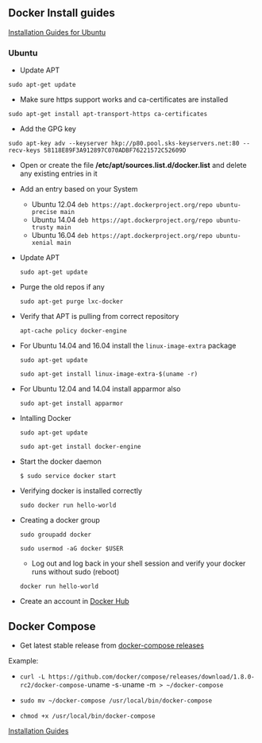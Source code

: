 ## Docker Install guides

[Installation Guides for Ubuntu](https://docs.docker.com/engine/installation/linux/ubuntulinux/)

### Ubuntu

- Update APT

`sudo apt-get update`

- Make sure https support works and ca-certificates are installed

`sudo apt-get install apt-transport-https ca-certificates`

- Add the GPG key

`sudo apt-key adv --keyserver hkp://p80.pool.sks-keyservers.net:80 --recv-keys 58118E89F3A912897C070ADBF76221572C52609D`

- Open or create the file __/etc/apt/sources.list.d/docker.list__ and delete any existing entries in it
- Add an entry based on your System
  - Ubuntu 12.04
    `deb https://apt.dockerproject.org/repo ubuntu-precise main`
  - Ubuntu 14.04
    `deb https://apt.dockerproject.org/repo ubuntu-trusty main`
  - Ubuntu 16.04
    `deb https://apt.dockerproject.org/repo ubuntu-xenial main`

- Update APT

  `sudo apt-get update`

- Purge the old repos if any

  `sudo apt-get purge lxc-docker`

- Verify that APT is pulling from correct repository

  `apt-cache policy docker-engine`

- For Ubuntu 14.04 and 16.04 install the `linux-image-extra` package

    `sudo apt-get update`

    `sudo apt-get install linux-image-extra-$(uname -r)`

- For Ubuntu 12.04 and 14.04 install apparmor also

  `sudo apt-get install apparmor`

- Intalling Docker

  `sudo apt-get update`

  `sudo apt-get install docker-engine`
- Start the docker daemon

  `$ sudo service docker start`

- Verifying docker is installed correctly

  `sudo docker run hello-world`

- Creating a docker group

  `sudo groupadd docker`

  `sudo usermod -aG docker $USER`

  - Log out and log back in your shell session and verify your docker runs without sudo (reboot)

  `docker run hello-world`

- Create an account in [Docker Hub](https://hub.docker.com)

## Docker Compose

- Get latest stable release from [docker-compose releases](https://github.com/docker/compose/releases)

Example:

  - `curl -L https://github.com/docker/compose/releases/download/1.8.0-rc2/docker-compose-`uname -s`-`uname -m` > ~/docker-compose`

  - `sudo mv ~/docker-compose /usr/local/bin/docker-compose`

  - `chmod +x /usr/local/bin/docker-compose`

[Installation Guides](https://docs.docker.com/compose/install/)
